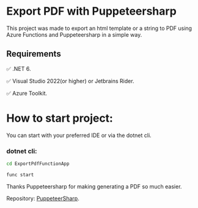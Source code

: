 # Export PDF with Puppeteersharp


This project was made to export an html template or a string to PDF using Azure Functions and Puppeteersharp in a simple way.


## Requirements
 ✅ .NET 6.
 
 ✅ Visual Studio 2022(or higher) or Jetbrains Rider.
 
 ✅ Azure Toolkit.
  
  
# How to start project:
You can start with your preferred IDE or via the dotnet cli.


### dotnet cli:

```bash
cd ExportPdfFunctionApp
```

```bash
func start
```

Thanks Puppeteersharp for making generating a PDF so much easier.

Repository: [PuppeteerSharp](https://github.com/hardkoded/puppeteer-sharp).
